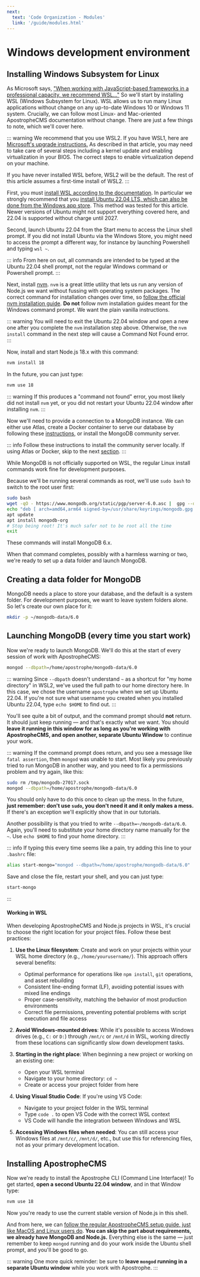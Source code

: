 ```yaml
---
next:
  text: 'Code Organization - Modules'
  link: '/guide/modules.html'
---
```

# Windows development environment

## Installing Windows Subsystem for Linux

As Microsoft says, ["When working with JavaScript-based frameworks in a professional capacity, we recommend WSL..."](https://docs.microsoft.com/en-us/windows/dev-environment/javascript/windows-or-wsl#install-on-windows-subsystem-for-linux) So we'll start by installing WSL (Windows Subsystem for Linux). WSL allows us to run many Linux applications without change on any up-to-date Windows 10 or Windows 11 system. Crucially, we can follow most Linux- and Mac-oriented ApostropheCMS documentation without change. There are just a few things to note, which we'll cover here.

::: warning
We recommend that you use WSL2. If you have WSL1, here are [Microsoft's upgrade instructions.](https://docs.microsoft.com/en-us/windows/wsl/install#upgrade-version-from-wsl-1-to-wsl-2) As described in that article, you may need to take care of several steps including a kernel update and enabling virtualization in your BIOS. The correct steps to enable virtualization depend on your machine.

If you have never installed WSL before, WSL2 will be the default. The rest of this article assumes a first-time install of WSL2.
:::

First, you must [install WSL according to the documentation](https://docs.microsoft.com/en-us/windows/wsl/install). In particular we strongly recommend that you [install Ubuntu 22.04 LTS, which can also be done from the Windows app store](https://apps.microsoft.com/store/detail/ubuntu-2004/9N6SVWS3RX71?hl=en-us&gl=US). This method was tested for this article. Newer versions of Ubuntu might not support everything covered here, and 22.04 is supported without charge until 2027.

Second, launch Ubuntu 22.04 from the Start menu to access the Linux shell prompt. If you did not install Ubuntu via the Windows Store, you might need to access the prompt a different way, for instance by launching Powershell and typing `wsl ~`.

::: info
From here on out, all commands are intended to be typed at the Ubuntu 22.04 shell prompt, not the regular Windows command or Powershell prompt.
:::

Next, install [nvm](https://github.com/nvm-sh/nvm). `nvm` is a great little utility that lets us run any version of Node.js we want without fussing with operating system packages. The correct command for installation changes over time, so [follow the official nvm installation guide](https://github.com/nvm-sh/nvm#installing-and-updating). **Do not** follow nvm installation guides meant for the Windows command prompt. We want the plain vanilla instructions.

::: warning
You will need to exit the Ubuntu 22.04 window and open a new one after you complete the `nvm` installation step above. Otherwise, the `nvm install` command in the next step will cause a Command Not Found error.
:::

Now, install and start Node.js 18.x with this command:

```bash
nvm install 18
```

In the future, you can just type:

```bash
nvm use 18
```

::: warning
If this produces a "command not found" error, you most likely did not install `nvm` yet, or you did not restart your Ubuntu 22.04 window after installing `nvm`.
:::

Now we'll need to provide a connection to a MongoDB instance. We can either use Atlas, create a Docker container to serve our database by following these [instructions](/guide/dockerized-mongodb.md), or install the MongoDB community server.

::: info
Follow these instructions to install the community server locally. If using Atlas or Docker, skip to the next [section](/cookbook/windows-development.md#installing-apostrophecms).
:::

While MongoDB is not officially supported on WSL,
the regular Linux install commands work fine for development purposes.

Because we'll be running several commands as root, we'll use `sudo bash` to switch to the root user first:

```bash
sudo bash
wget -qO - https://www.mongodb.org/static/pgp/server-6.0.asc |  gpg --dearmor | sudo tee /usr/share/keyrings/mongodb.gpg > /dev/null
echo "deb [ arch=amd64,arm64 signed-by=/usr/share/keyrings/mongodb.gpg ] https://repo.mongodb.org/apt/ubuntu jammy/mongodb-org/6.0 multiverse" | sudo tee /etc/apt/sources.list.d/mongodb-org-6.0.list
apt update
apt install mongodb-org
# Stop being root! It's much safer not to be root all the time
exit
```

These commands will install MongoDB 6.x.

When that command completes, possibly with a harmless warning or two, we're ready to
set up a data folder and launch MongoDB.

## Creating a data folder for MongoDB

MongoDB needs a place to store your database, and the default is a system folder. For development purposes, we want to leave system folders alone. So let's create our own place for it:

```bash
mkdir -p ~/mongodb-data/6.0
```

## Launching MongoDB (every time you start work)

Now we're ready to launch MongoDB. We'll do this at the start of every session of work with ApostropheCMS:

```bash
mongod --dbpath=/home/apostrophe/mongodb-data/6.0
```

::: warning
Since `--dbpath` doesn't understand `~` as a shortcut for "my home directory" in WSL2, we've used the full path to our home directory here. In this case, we chose the username `apostrophe` when we set up Ubuntu 22.04. If you're not sure what username you created when you installed Ubuntu 22.04, type `echo $HOME` to find out.
:::

You'll see quite a bit of output, and the command prompt should **not** return. It should just keep running — and that's exactly what we want. You should **leave it running in this window for as long as you're working with ApostropheCMS, and open another, separate Ubuntu Window** to continue your work.

::: warning
If the command prompt does return, and you see a message like `fatal assertion`, then `mongod` was unable to start. Most likely you previously tried to run MongoDB in another way, and you need to fix a permissions problem and try again, like this:

```bash
sudo rm /tmp/mongodb-27017.sock
mongod --dbpath=/home/apostrophe/mongodb-data/6.0
```

You should only have to do this once to clean up the mess. In the future, **just remember: don't use `sudo`, you don't need it and it only makes a mess.** If there's an exception we'll explicitly show that in our tutorials.

Another possibility is that you tried to write `--dbpath=~/mongodb-data/6.0`. Again, you'll need to substitute your home directory name manually for the `~`. Use `echo $HOME` to find your home directory.
:::

::: info
If typing this every time seems like a pain, try adding this line to your `.bashrc` file:

```bash
alias start-mongo="mongod --dbpath=/home/apostrophe/mongodb-data/6.0"
```

Save and close the file, restart your shell, and you can just type:

```bash
start-mongo
```
:::

#### Working in WSL

When developing ApostropheCMS and Node.js projects in WSL, it's crucial to choose the right location for your project files. Follow these best practices:

1. **Use the Linux filesystem**: Create and work on your projects within your WSL home directory (e.g., `/home/yourusername/`). This approach offers several benefits:
   - Optimal performance for operations like `npm install`, `git` operations, and asset rebuilding
   - Consistent line-ending format (LF), avoiding potential issues with mixed line endings
   - Proper case-sensitivity, matching the behavior of most production environments
   - Correct file permissions, preventing potential problems with script execution and file access

2. **Avoid Windows-mounted drives**: While it's possible to access Windows drives (e.g., `C:` or `D:`) through `/mnt/c` or `/mnt/d` in WSL, working directly from these locations can significantly slow down development tasks.

3. **Starting in the right place**: When beginning a new project or working on an existing one:
   - Open your WSL terminal
   - Navigate to your home directory: `cd ~`
   - Create or access your project folder from here

4. **Using Visual Studio Code**: If you're using VS Code:
   - Navigate to your project folder in the WSL terminal
   - Type `code .` to open VS Code with the correct WSL context
   - VS Code will handle the integration between Windows and WSL

5. **Accessing Windows files when needed**: You can still access your Windows files at `/mnt/c/`, `/mnt/d/`, etc., but use this for referencing files, not as your primary development location.

## Installing ApostropheCMS

Now we're ready to install the Apostrophe CLI (Command Line Interface)! To get started, **open a second Ubuntu 22.04 window**, and in that Window type:

```bash
nvm use 18
```

Now you're ready to use the current stable version of Node.js in this shell.

And from here, we can [follow the regular ApostropheCMS setup guide, just like MacOS and Linux users do](https://docs.apostrophecms.org/guide/setting-up.html). **You can skip the part about requirements, we already have MongoDB and Node.js.** Everything else is the same — just remember to keep `mongod` running and do your work inside the Ubuntu shell prompt, and you'll be good to go.

::: warning
One more quick reminder: be sure to **leave `mongod` running in a separate Ubuntu window** while you work with Apostrophe.
:::